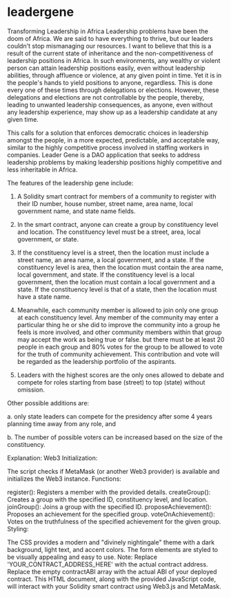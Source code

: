 # leadergene
Transforming Leadership in Africa
Leadership problems have been the doom of Africa. We are said to have everything to thrive, but our leaders couldn't stop mismanaging our resources. I want to believe that this is a result of the current state of inheritance and the non-competitiveness of leadership positions in Africa. In such environments, any wealthy or violent person can attain leadership positions easily, even without leadership abilities, through affluence or violence, at any given point in time. Yet it is in the people's hands to yield positions to anyone, regardless. This is done every one of these times through delegations or elections. However, these delegations and elections are not controllable by the people, thereby, leading to unwanted leadership consequences, as anyone, even without any leadership experience, may show up as a leadership candidate at any given time. 

This calls for a solution that enforces democratic choices in leadership amongst the people, in a more expected, predictable, and acceptable way, similar to the highly competitive process involved in staffing workers in companies. Leader Gene is a DAO application that seeks to address leadership problems by making leadership positions highly competitive and less inheritable in Africa.

The features of the leadership gene include:

1. A Solidity smart contract for members of a community to register with their ID number, house number, street name, area name, local government name, and state name fields. 

2. In the smart contract, anyone can create a group by constituency level and location. The constituency level must be a street, area, local government, or state. 

3. If the constituency level is a street, then the location must include a street name, an area name, a local government, and a state. If the constituency level is area, then the location must contain the area name, local government, and state. If the constituency level is a local government, then the location must contain a local government and a state. If the constituency level is that of a state, then the location must have a state name. 

4. Meanwhile, each community member is allowed to join only one group at each constituency level. Any member of the community may enter a particular thing he or she did to improve the community into a group he feels is more involved, and other community members within that group may accept the work as being true or false. but there must be at least 20 people in each group and 80% votes for the group to be allowed to vote for the truth of community achievement. This contribution and vote will be regarded as the leadership portfolio of the aspirants.

5. Leaders with the highest scores are the only ones allowed to debate and compete for roles starting from base (street) to top (state) without omission. 

Other possible additions are: 

a. only state leaders can compete for the presidency after some 4 years planning time away from any role, and

b. The number of possible voters can be increased based on the size of the constituency.


Explanation:
Web3 Initialization:

The script checks if MetaMask (or another Web3 provider) is available and initializes the Web3 instance.
Functions:

register(): Registers a member with the provided details.
createGroup(): Creates a group with the specified ID, constituency level, and location.
joinGroup(): Joins a group with the specified ID.
proposeAchievement(): Proposes an achievement for the specified group.
voteOnAchievement(): Votes on the truthfulness of the specified achievement for the given group.
Styling:

The CSS provides a modern and "divinely nightingale" theme with a dark background, light text, and accent colors. The form elements are styled to be visually appealing and easy to use.
Note:
Replace 'YOUR_CONTRACT_ADDRESS_HERE' with the actual contract address.
Replace the empty contractABI array with the actual ABI of your deployed contract.
This HTML document, along with the provided JavaScript code, will interact with your Solidity smart contract using Web3.js and MetaMask.
